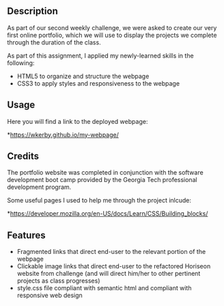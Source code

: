 ## Description

As part of our second weekly challenge, we were asked to create our very first online portfolio, which we will use to display the projects we complete through the duration of the class. 

As part of this assignment, I applied my newly-learned skills in the following:

- HTML5 to organize and structure the webpage
- CSS3 to apply styles and responsiveness to the webpage

## Usage

Here you will find a link to the deployed webpage:

*https://wkerby.github.io/my-webpage/

## Credits

The portfolio website was completed in conjunction with the software development boot camp provided by the Georgia Tech professional development program.

Some useful pages I used to help me through the project inlcude:

*https://developer.mozilla.org/en-US/docs/Learn/CSS/Building_blocks/

## Features

- Fragmented links that direct end-user to the relevant portion of the webpage
- Clickable image links that direct end-user to the refactored Horiseon website from challenge (and will direct him/her to other pertinent projects as class progresses)
- style.css file compliant with semantic html and compliant with responsive web design

